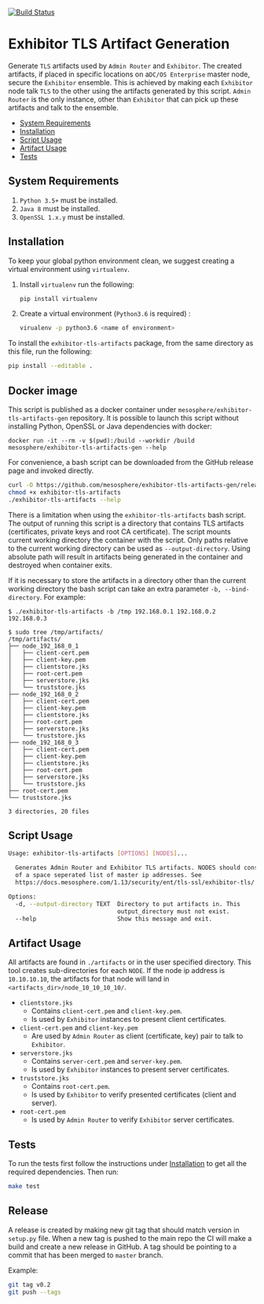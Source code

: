 [![Build Status](https://travis-ci.com/rdeliallisi/exhibitor-tls-artifacts-gen.svg?token=zXsAbFGfuomQQchMVUL3&branch=master)](https://travis-ci.com/rdeliallisi/exhibitor-tls-artifacts-gen)

# Exhibitor TLS Artifact Generation

Generate `TLS` artifacts used by `Admin Router` and `Exhibitor`. The
created artifacts, if placed in specific locations on a`DC/OS Enterprise`
master node, secure the `Exhibitor` ensemble. This is achieved by making
each `Exhibitor` node talk `TLS` to the other using the artifacts generated
by this script. `Admin Router` is the only instance, other than `Exhibitor`
that can pick up these artifacts and talk to the ensemble.

* [System Requirements](#system-requirements)
* [Installation](#installation)
* [Script Usage](#script-usage)
* [Artifact Usage](#artifact-usage)
* [Tests](#tests)

## System Requirements
1) `Python 3.5+` must be installed.
2) `Java 8` must be installed.
3) `OpenSSL 1.x.y` must be installed.

## Installation

To keep your global python environment clean, we suggest creating a virtual
environment using `virtualenv`.

1) Install `virtualenv` run the following:
    ```sh
    pip install virtualenv
    ```

2) Create a virtual environment (`Python3.6` is required) :
    ```sh
    virualenv -p python3.6 <name of environment>
    ```

To install the `exhibitor-tls-artifacts` package, from the same directory as
this file, run the following:
```sh
pip install --editable .
```

## Docker image

This script is published as a docker container under `mesosphere/exhibitor-tls-artifacts-gen`
repository. It is possible to launch this script without installing Python, OpenSSL or Java
dependencies with docker:

```
docker run -it --rm -v $(pwd):/build --workdir /build mesosphere/exhibitor-tls-artifacts-gen --help
```

For convenience, a bash script can be downloaded from the GitHub release page and invoked directly.

```sh
curl -O https://github.com/mesosphere/exhibitor-tls-artifacts-gen/releases/latest/download/exhibitor-tls-artifacts
chmod +x exhibitor-tls-artifacts
./exhibitor-tls-artifacts --help
```

There is a limitation when using the `exhibitor-tls-artifacts` bash script.
The output of running this script is a directory that contains TLS artifacts (certificates, private keys and root CA certificate).
The script mounts current working directory the container with the script.
Only paths relative to the current working directory can be used as `--output-directory`.
Using absolute path will result in artifacts being generated in the container and destroyed when container exits.

If it is necessary to store the artifacts in a directory other than the current working directory
the bash script can take an extra parameter  `-b, --bind-directory`. For example:

```
$ ./exhibitor-tls-artifacts -b /tmp 192.168.0.1 192.168.0.2 192.168.0.3

$ sudo tree /tmp/artifacts/
/tmp/artifacts/
├── node_192_168_0_1
│   ├── client-cert.pem
│   ├── client-key.pem
│   ├── clientstore.jks
│   ├── root-cert.pem
│   ├── serverstore.jks
│   └── truststore.jks
├── node_192_168_0_2
│   ├── client-cert.pem
│   ├── client-key.pem
│   ├── clientstore.jks
│   ├── root-cert.pem
│   ├── serverstore.jks
│   └── truststore.jks
├── node_192_168_0_3
│   ├── client-cert.pem
│   ├── client-key.pem
│   ├── clientstore.jks
│   ├── root-cert.pem
│   ├── serverstore.jks
│   └── truststore.jks
├── root-cert.pem
└── truststore.jks

3 directories, 20 files

```

## Script Usage

```sh
Usage: exhibitor-tls-artifacts [OPTIONS] [NODES]...

  Generates Admin Router and Exhibitor TLS artifacts. NODES should consist
  of a space seperated list of master ip addresses. See
  https://docs.mesosphere.com/1.13/security/ent/tls-ssl/exhibitor-tls/

Options:
  -d, --output-directory TEXT  Directory to put artifacts in. This
                               output_directory must not exist.
  --help                       Show this message and exit.
```

## Artifact Usage

All artifacts are found in `./artifacts` or in the user specified directory. This
tool creates sub-directories for each `NODE`. If the node ip address is `10.10.10.10`,
the artifacts for that node will land in `<artifacts_dir>/node_10_10_10_10/`.

* `clientstore.jks`
    * Contains `client-cert.pem` and `client-key.pem`.
    * Is used by `Exhibitor` instances to present client certificates.
* `client-cert.pem` and `client-key.pem`
    * Are used by `Admin Router` as client (certificate, key) pair to talk to
    `Exhibitor`.
* `serverstore.jks`
    * Contains `server-cert.pem` and `server-key.pem`.
    * Is used by `Exhibitor` instances to present server certificates.
* `truststore.jks`
    * Contains `root-cert.pem`.
    * Is used by `Exhibitor` to verify presented certificates (client and
    server).
* `root-cert.pem`
    * Is used by `Admin Router` to verify `Exhibitor` server certificates.

## Tests

To run the tests first follow the instructions under
[Installation](#installation) to get all the required dependencies. Then run:

```sh
make test
```

## Release

A release is created by making new git tag that should match version in `setup.py` file.
When a new tag is pushed to the main repo the CI will make a build and create a new release in GitHub.
A tag should be pointing to a commit that has been merged to `master` branch.

Example:

```sh
git tag v0.2
git push --tags
```
